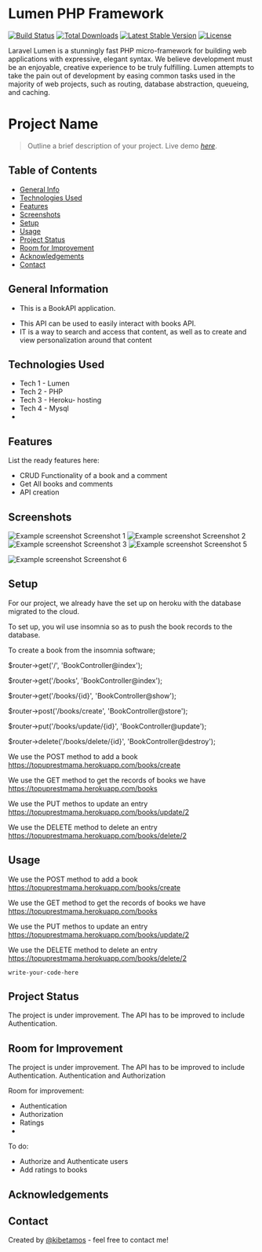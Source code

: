 # Lumen PHP Framework

[![Build Status](https://travis-ci.org/laravel/lumen-framework.svg)](https://travis-ci.org/laravel/lumen-framework)
[![Total Downloads](https://img.shields.io/packagist/dt/laravel/lumen-framework)](https://packagist.org/packages/laravel/lumen-framework)
[![Latest Stable Version](https://img.shields.io/packagist/v/laravel/lumen-framework)](https://packagist.org/packages/laravel/lumen-framework)
[![License](https://img.shields.io/packagist/l/laravel/lumen)](https://packagist.org/packages/laravel/lumen-framework)

Laravel Lumen is a stunningly fast PHP micro-framework for building web applications with expressive, elegant syntax. We believe development must be an enjoyable, creative experience to be truly fulfilling. Lumen attempts to take the pain out of development by easing common tasks used in the majority of web projects, such as routing, database abstraction, queueing, and caching.
# Project Name
> Outline a brief description of your project.
> Live demo [_here_](https://topuprestmama.herokuapp.com/). <!-- If you have the project hosted somewhere, include the link here. -->

## Table of Contents
* [General Info](#general-information)
* [Technologies Used](#technologies-used)
* [Features](#features)
* [Screenshots](#screenshots)
* [Setup](#setup)
* [Usage](#usage)
* [Project Status](#project-status)
* [Room for Improvement](#room-for-improvement)
* [Acknowledgements](#acknowledgements)
* [Contact](#contact)
<!-- * [License](#license) -->


## General Information
- This is a BookAPI application.
<!-- - What problem does it (intend to) solve? -->
- This API can be used to easily interact with books API.
- IT is a way to search and access that content, as well as to create and view personalization around that content
<!-- You don't have to answer all the questions - just the ones relevant to your project. -->


## Technologies Used
- Tech 1 - Lumen
- Tech 2 - PHP
- Tech 3 - Heroku- hosting
- Tech 4 - Mysql
- 


## Features
List the ready features here:
- CRUD Functionality of  a book and a comment
- Get All books and comments
- API creation


## Screenshots
![Example screenshot](images/Screenshot%20(668).png)
Screenshot 1
![Example screenshot](images/Screenshot%20(669).png)
Screenshot 2
![Example screenshot](images/Screenshot%20(670).png)
Screenshot 3
![Example screenshot](images/Screenshot%20(671).png)
Screenshot 5

![Example screenshot](images/Screenshot%20(672).png)
Screenshot 6
<!-- If you have screenshots you'd like to share, include them here. -->


## Setup
For our project, we already have the set up on heroku with the database migrated to the cloud.

To set up, you wil use insomnia so as to push the book records to the database. 

To create a book from the insomnia software;

$router->get('/', 'BookController@index');

$router->get('/books', 'BookController@index');

$router->get('/books/{id}', 'BookController@show');

$router->post('/books/create', 'BookController@store');

$router->put('/books/update/{id}', 'BookController@update');

$router->delete('/books/delete/{id}', 'BookController@destroy');

We use the POST method to add a book https://topuprestmama.herokuapp.com/books/create

We use the GET method to get the records of books we have https://topuprestmama.herokuapp.com/books

We use the PUT methos to update an entry https://topuprestmama.herokuapp.com/books/update/2

We use the DELETE method to delete an entry https://topuprestmama.herokuapp.com/books/delete/2




## Usage
We use the POST method to add a book https://topuprestmama.herokuapp.com/books/create

We use the GET method to get the records of books we have https://topuprestmama.herokuapp.com/books

We use the PUT methos to update an entry https://topuprestmama.herokuapp.com/books/update/2

We use the DELETE method to delete an entry https://topuprestmama.herokuapp.com/books/delete/2

`write-your-code-here`


## Project Status
<!-- Project is: _in progress_ / _complete_ / _no longer being worked on_. If you are no longer working on it, provide reasons why. -->
The project is under improvement. The API has to be improved to include Authentication.


## Room for Improvement
The project is under improvement. The API has to be improved to include Authentication.
Authentication and Authorization


Room for improvement:
- Authentication
- Authorization
- Ratings
- 

To do:
- Authorize and Authenticate users
- Add ratings to books


## Acknowledgements
<!-- Give credit here.
- This project was inspired by...
- This project was based on [this tutorial](https://www.example.com).
- Many thanks to... -->


## Contact
Created by [@kibetamos](https://dev.to/kibetamos) - feel free to contact me!


<!-- Optional -->
<!-- ## License -->
<!-- This project is open source and available under the [... License](). -->

<!-- You don't have to include all sections - just the one's relevant to your project -->
